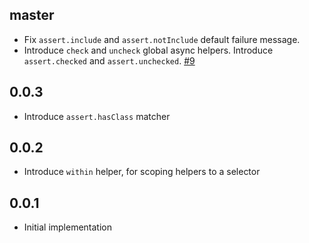 master
------

* Fix `assert.include` and `assert.notInclude` default failure message.
* Introduce `check` and `uncheck` global async helpers.
  Introduce `assert.checked` and `assert.unchecked`. [#9]

[#9]: https://github.com/thoughtbot/ralphs-little-helpers/pull/9

0.0.3
-----

* Introduce `assert.hasClass` matcher

0.0.2
-----

* Introduce `within` helper, for scoping helpers to a selector

0.0.1
-----

* Initial implementation
